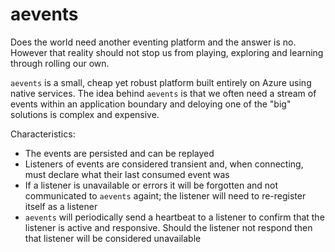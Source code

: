 # aevents

Does the world need another eventing platform and the answer is no.  However that reality should not stop us from playing, exploring and learning through rolling our own.

`aevents` is a small, cheap yet robust platform built entirely on Azure using native services.  The idea behind `aevents` is that we often need a stream of events within an application boundary and deloying one of the "big" solutions is complex and expensive.

Characteristics:

- The events are persisted and can be replayed
- Listeners of events are considered transient and, when connecting, must declare what their last consumed event was
- If a listener is unavailable or errors it will be forgotten and not communicated to `aevents` againt; the listener will need to re-register itself as a listener
- `aevents` will periodically send a heartbeat to a listener to confirm that the listener is active and responsive.  Should the listener not respond then that listener will be considered unavailable
